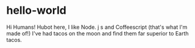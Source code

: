 # hello-world
Hi Humans!
Hubot here, I like Node. j s and Coffeescript (that's what I'm made of!)
I've had tacos on the moon and find them far superior to Earth tacos. 
